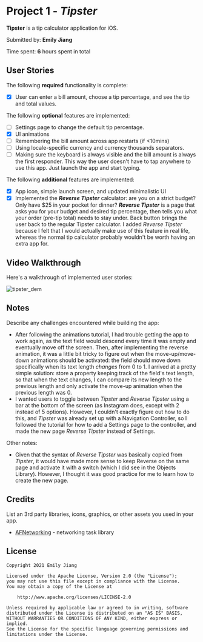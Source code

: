 # Project 1 - *Tipster*

**Tipster** is a tip calculator application for iOS.

Submitted by: **Emily Jiang**

Time spent: **6** hours spent in total

## User Stories

The following **required** functionality is complete:

* [x] User can enter a bill amount, choose a tip percentage, and see the tip and total values.

The following **optional** features are implemented:

* [ ] Settings page to change the default tip percentage.
* [x] UI animations
* [ ] Remembering the bill amount across app restarts (if <10mins)
* [ ] Using locale-specific currency and currency thousands separators.
* [ ] Making sure the keyboard is always visible and the bill amount is always the first responder. This way the user doesn't have to tap anywhere to use this app. Just launch the app and start typing.

The following **additional** features are implemented:

- [x] App icon, simple launch screen, and updated minimalistic UI
- [x] Implemented the ***Reverse Tipster*** calculator: are you on a strict budget? Only have $25 in your pocket for dinner? ***Reverse Tipster*** is a page that asks you for your budget and desired tip percentage, then tells you what your order (pre-tip total) needs to stay under. Back button brings the user back to the regular Tipster calculator. I added *Reverse Tipster* because I felt that I would actually make use of this feature in real life, whereas the normal tip calculator probably wouldn't be worth having an extra app for.

## Video Walkthrough

Here's a walkthrough of implemented user stories:

![tipster_dem](https://user-images.githubusercontent.com/43052066/123021491-31499280-d3a2-11eb-9136-149ddb4b5029.gif)


## Notes
Describe any challenges encountered while building the app:
- After following the animations tutorial, I had trouble getting the app to work again, as the text field would descend every time it was empty and eventually move off the screen. Then, after implementing the reverse animation, it was a little bit tricky to figure out when the move-up/move-down animations should be activated: the field should move down specifically when its text length *changes* from 0 to 1. I arrived at a pretty simple solution: store a property keeping track of the field's text length, so that when the text changes, I can compare its new length to the previous length and only activate the move-up animation when the previous length was 0.
- I wanted users to toggle between *Tipster* and *Reverse Tipster* using a bar at the bottom of the screen (as Instagram does, except with 2 instead of 5 options). However, I couldn't exactly figure out how to do this, and *Tipster* was already set up with a Navigation Controller, so I followed the tutorial for how to add a Settings page to the controller, and made the new page *Reverse Tipster* instead of Settings.

Other notes:
- Given that the syntax of *Reverse Tipster* was basically copied from *Tipster*, it would have made more sense to keep Reverse on the same page and activate it with a switch (which I did see in the Objects Library). However, I thought it was good practice for me to learn how to create the new page.

## Credits

List an 3rd party libraries, icons, graphics, or other assets you used in your app.

- [AFNetworking](https://github.com/AFNetworking/AFNetworking) - networking task library

## License

    Copyright 2021 Emily Jiang

    Licensed under the Apache License, Version 2.0 (the "License");
    you may not use this file except in compliance with the License.
    You may obtain a copy of the License at

        http://www.apache.org/licenses/LICENSE-2.0

    Unless required by applicable law or agreed to in writing, software
    distributed under the License is distributed on an "AS IS" BASIS,
    WITHOUT WARRANTIES OR CONDITIONS OF ANY KIND, either express or implied.
    See the License for the specific language governing permissions and
    limitations under the License.
